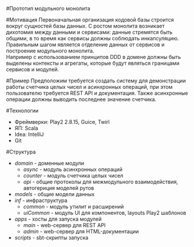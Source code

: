 #Прототип модульного монолита

#Мотивация
Первоначальная организация кодовой базы строится вокруг сущностей базы данных.
С ростом монолита возникает дихотомия между данными и сервисами: данные стремятся быть общими, в то время как сервисы должны соблюдать инкапсуляцию.
Правильным шагом является отделение данных от сервисов и построение модульного монолита.  
Например с использованием принципов DDD в домене должны быть выделены контексты и агрегаты, которые будут являться границами сервисов и модулей.

#Пример
Предположим требуется создать систему для демонстрации работы счетчика целых чисел и асинхронных операций, при этом пользователю требуется REST API и документация.
Также асинхронные операции должны выводить последнее значение счетчика.

#Технологии
- Фреймверки: Play2 2.8.15, Guice, Twirl
- ЯП: Scala
- Idea: IntelliJ
- Git

#Структура
- _domain_ - доменные модули
    - _async_ - модуль асинхронных операций
    - _counter_ - модуль счетчика целых чисел
    - _api_ - общие протоколы для межмодульного взаимодействия, автогериция моделей рутов
- _models_ - общие модели данных
- _inf_ - инфраструктура
    - _common_ - модуль утилит и расширений
    - _uiCommon_ - модуль UI для компонентов, layouts Play2 шаблонов
- _apps_ - хосты для запуска модулей
    - _main_ - web-сервер для REST API
    - _admin_ - web-сервер для HTML-документации
- _scripts_ - sbt-скрипты запуска 



